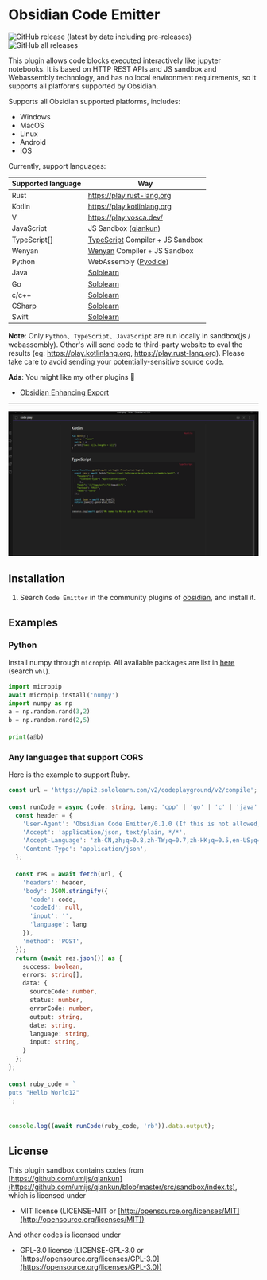 # Obsidian Code Emitter

![GitHub release (latest by date including pre-releases)](https://img.shields.io/github/v/release/mokeyish/obsidian-code-emitter?display_name=tag&include_prereleases)
![GitHub all releases](https://img.shields.io/github/downloads/mokeyish/obsidian-code-emitter/total?style=flat-square)

This plugin allows code blocks executed interactively like jupyter notebooks. It is based on HTTP REST APIs and JS sandbox and Webassembly technology, and has no local environment requirements, so it supports all platforms supported by Obsidian.

Supports all Obsidian supported platforms, includes:

- Windows
- MacOS
- Linux
- Android
- IOS

Currently, support languages:

| Supported language | Way                                                          |
| ------------------ | ------------------------------------------------------------ |
| Rust               | https://play.rust-lang.org                                   |
| Kotlin             | https://play.kotlinlang.org                                  |
| V                  | https://play.vosca.dev/                                      |
| JavaScript         | JS Sandbox ([qiankun](https://github.com/umijs/qiankun/blob/master/src/sandbox/index.ts)) |
| TypeScript[]       | [TypeScript](https://www.typescriptlang.org/) Compiler + JS Sandbox |
| Wenyan             | [Wenyan](https://github.com/wenyan-lang/wenyan)  Compiler + JS Sandbox |
| Python             | WebAssembly ([Pyodide](https://github.com/pyodide/pyodide))  |
| Java               | [Sololearn](https://www.sololearn.com)                       |
| Go                 | [Sololearn](https://www.sololearn.com)                       |
| c/c++              | [Sololearn](https://www.sololearn.com)                       |
| CSharp             | [Sololearn](https://www.sololearn.com)                       |
| Swift              | [Sololearn](https://www.sololearn.com)                       |

**Note**: Only `Python`、`TypeScript`、`JavaScript` are run locally in sandbox(js / webassembly). Other's will send
code to third-party website to eval the results (eg: https://play.kotlinlang.org, https://play.rust-lang.org).
Please take care to avoid sending your potentially-sensitive source code.


**Ads**: You might like my other plugins 🤪

- [Obsidian Enhancing Export](https://github.com/mokeyish/obsidian-enhancing-export)

---

![.](./screenshots/code-emitter.gif)

## Installation

1. Search `Code Emitter` in the community plugins of [obsidian](https://obsidian.md/), and install it.

## Examples

### Python

Install numpy through `micropip`. All available packages are list in [here](https://github.com/mokeyish/pyodide-dist/find/master) (search `whl`).

```python
import micropip
await micropip.install('numpy')  
import numpy as np
a = np.random.rand(3,2)
b = np.random.rand(2,5)

print(a@b)
```

### Any languages that support CORS

Here is the example to support Ruby.

```typescript
const url = 'https://api2.sololearn.com/v2/codeplayground/v2/compile';

const runCode = async (code: string, lang: 'cpp' | 'go' | 'c' | 'java' | 'cs' | 'swift' | 'rb') => {
  const header = {
    'User-Agent': 'Obsidian Code Emitter/0.1.0 (If this is not allowed, please let me know)',
    'Accept': 'application/json, text/plain, */*',
    'Accept-Language': 'zh-CN,zh;q=0.8,zh-TW;q=0.7,zh-HK;q=0.5,en-US;q=0.3,en;q=0.2',
    'Content-Type': 'application/json',
  };
		
  const res = await fetch(url, {
    'headers': header,
    'body': JSON.stringify({
      'code': code,
      'codeId': null,
      'input': '',
      'language': lang
    }),
    'method': 'POST',
  });
  return (await res.json()) as {
    success: boolean,
    errors: string[],
    data: {
      sourceCode: number,
      status: number,
      errorCode: number,
      output: string,
      date: string,
      language: string,
      input: string,
    }
  };
};

const ruby_code = `
puts "Hello World12"
`;


console.log((await runCode(ruby_code, 'rb')).data.output);
```



## License

This plugin sandbox contains codes from [https://github.com/umijs/qiankun](https://github.com/umijs/qiankun/blob/master/src/sandbox/index.ts), which is licensed under

- MIT license (LICENSE-MIT or [http://opensource.org/licenses/MIT](http://opensource.org/licenses/MIT))

And other codes is licensed under

- GPL-3.0 license (LICENSE-GPL-3.0 or [https://opensource.org/licenses/GPL-3.0](https://opensource.org/licenses/GPL-3.0))
